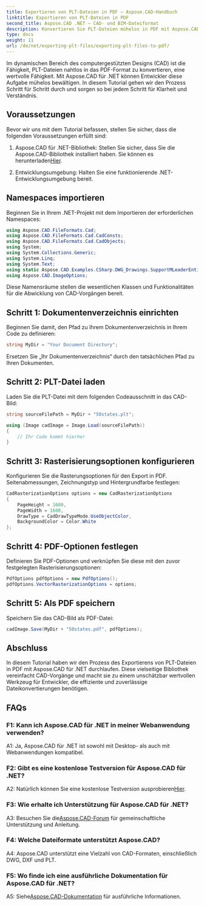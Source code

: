 ```yaml
---
title: Exportieren von PLT-Dateien in PDF – Aspose.CAD-Handbuch
linktitle: Exportieren von PLT-Dateien in PDF
second_title: Aspose.CAD .NET – CAD- und BIM-Dateiformat
description: Konvertieren Sie PLT-Dateien mühelos in PDF mit Aspose.CAD für .NET. Befolgen Sie unsere Schritt-für-Schritt-Anleitung für eine nahtlose Integration und zuverlässige Ergebnisse.
type: docs
weight: 11
url: /de/net/exporting-plt-files/exporting-plt-files-to-pdf/
---
```

Im dynamischen Bereich des computergestützten Designs (CAD) ist die Fähigkeit, PLT-Dateien nahtlos in das PDF-Format zu konvertieren, eine wertvolle Fähigkeit. Mit Aspose.CAD für .NET können Entwickler diese Aufgabe mühelos bewältigen. In diesem Tutorial gehen wir den Prozess Schritt für Schritt durch und sorgen so bei jedem Schritt für Klarheit und Verständnis.

## Voraussetzungen

Bevor wir uns mit dem Tutorial befassen, stellen Sie sicher, dass die folgenden Voraussetzungen erfüllt sind:

1. Aspose.CAD für .NET-Bibliothek: Stellen Sie sicher, dass Sie die Aspose.CAD-Bibliothek installiert haben. Sie können es herunterladen[Hier](https://releases.aspose.com/cad/net/).

2. Entwicklungsumgebung: Halten Sie eine funktionierende .NET-Entwicklungsumgebung bereit.

## Namespaces importieren

Beginnen Sie in Ihrem .NET-Projekt mit dem Importieren der erforderlichen Namespaces:

```csharp
using Aspose.CAD.FileFormats.Cad;
using Aspose.CAD.FileFormats.Cad.CadConsts;
using Aspose.CAD.FileFormats.Cad.CadObjects;
using System;
using System.Collections.Generic;
using System.Linq;
using System.Text;
using static Aspose.CAD.Examples.CSharp.DWG_Drawings.SupportMLeaderEntityForDWGFormat;
using Aspose.CAD.ImageOptions;
```

Diese Namensräume stellen die wesentlichen Klassen und Funktionalitäten für die Abwicklung von CAD-Vorgängen bereit.

## Schritt 1: Dokumentenverzeichnis einrichten

Beginnen Sie damit, den Pfad zu Ihrem Dokumentenverzeichnis in Ihrem Code zu definieren:

```csharp
string MyDir = "Your Document Directory";
```

Ersetzen Sie „Ihr Dokumentenverzeichnis“ durch den tatsächlichen Pfad zu Ihren Dokumenten.

## Schritt 2: PLT-Datei laden

Laden Sie die PLT-Datei mit dem folgenden Codeausschnitt in das CAD-Bild:

```csharp
string sourceFilePath = MyDir + "50states.plt";

using (Image cadImage = Image.Load(sourceFilePath))
{
    // Ihr Code kommt hierher
}
```

## Schritt 3: Rasterisierungsoptionen konfigurieren

Konfigurieren Sie die Rasterungsoptionen für den Export in PDF. Seitenabmessungen, Zeichnungstyp und Hintergrundfarbe festlegen:

```csharp
CadRasterizationOptions options = new CadRasterizationOptions
{
    PageHeight = 1600,
    PageWidth = 1600,
    DrawType = CadDrawTypeMode.UseObjectColor,
    BackgroundColor = Color.White
};
```

## Schritt 4: PDF-Optionen festlegen

Definieren Sie PDF-Optionen und verknüpfen Sie diese mit den zuvor festgelegten Rasterisierungsoptionen:

```csharp
PdfOptions pdfOptions = new PdfOptions();
pdfOptions.VectorRasterizationOptions = options;
```

## Schritt 5: Als PDF speichern

Speichern Sie das CAD-Bild als PDF-Datei:

```csharp
cadImage.Save(MyDir + "50states.pdf", pdfOptions);
```

## Abschluss

In diesem Tutorial haben wir den Prozess des Exportierens von PLT-Dateien in PDF mit Aspose.CAD für .NET durchlaufen. Diese vielseitige Bibliothek vereinfacht CAD-Vorgänge und macht sie zu einem unschätzbar wertvollen Werkzeug für Entwickler, die effiziente und zuverlässige Dateikonvertierungen benötigen.

## FAQs

### F1: Kann ich Aspose.CAD für .NET in meiner Webanwendung verwenden?

A1: Ja, Aspose.CAD für .NET ist sowohl mit Desktop- als auch mit Webanwendungen kompatibel.

### F2: Gibt es eine kostenlose Testversion für Aspose.CAD für .NET?

 A2: Natürlich können Sie eine kostenlose Testversion ausprobieren[Hier](https://releases.aspose.com/).

### F3: Wie erhalte ich Unterstützung für Aspose.CAD für .NET?

 A3: Besuchen Sie die[Aspose.CAD-Forum](https://forum.aspose.com/c/cad/19) für gemeinschaftliche Unterstützung und Anleitung.

### F4: Welche Dateiformate unterstützt Aspose.CAD?

A4: Aspose.CAD unterstützt eine Vielzahl von CAD-Formaten, einschließlich DWG, DXF und PLT.

### F5: Wo finde ich eine ausführliche Dokumentation für Aspose.CAD für .NET?

 A5: Siehe[Aspose.CAD-Dokumentation](https://reference.aspose.com/cad/net/) für ausführliche Informationen.
